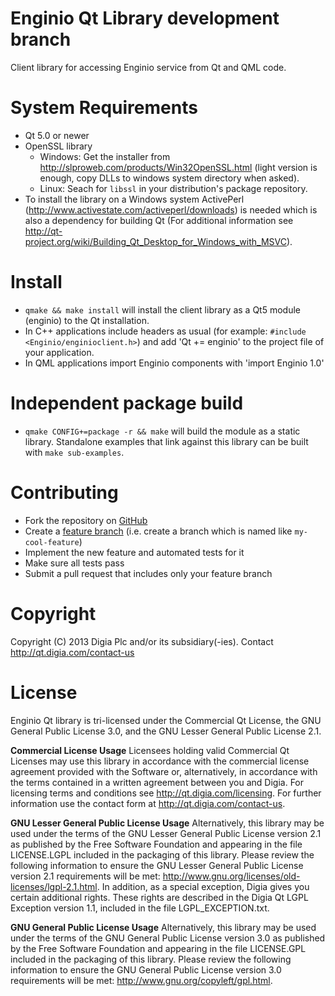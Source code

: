 # Enginio Qt Library development branch
Client library for accessing Enginio service from Qt and QML code. 

# System Requirements
* Qt 5.0 or newer
* OpenSSL library 
  * Windows: Get the installer from http://slproweb.com/products/Win32OpenSSL.html (light version is enough, copy DLLs to windows system directory when asked).
  * Linux: Seach for `libssl` in your distribution's package repository.
* To install the library on a Windows system ActivePerl (http://www.activestate.com/activeperl/downloads) is needed which is also a dependency for building Qt
  (For additional information see http://qt-project.org/wiki/Building_Qt_Desktop_for_Windows_with_MSVC).

# Install
* `qmake && make install` will install the client library as a Qt5 module (enginio) to the Qt installation.
* In C++ applications include headers as usual (for example: `#include <Enginio/enginioclient.h>`) and add 'Qt += enginio' to the project file of your application.
* In QML applications import Enginio components with 'import Enginio 1.0'

# Independent package build
* `qmake CONFIG+=package -r && make` will build the module as a static library. Standalone examples that link against this library can be built with `make sub-examples`.

# Contributing
* Fork the repository on [GitHub](https://github.com/enginio/enginio-qt)
* Create a [feature branch](http://nvie.com/posts/a-successful-git-branching-model/) (i.e. create a branch which is named like `my-cool-feature`)
* Implement the new feature and automated tests for it
* Make sure all tests pass
* Submit a pull request that includes only your feature branch


# Copyright
Copyright (C) 2013 Digia Plc and/or its subsidiary(-ies).
Contact http://qt.digia.com/contact-us 


# License
Enginio Qt library is tri-licensed under the Commercial Qt License, the GNU General Public License 3.0, and the GNU Lesser General Public License 2.1.

**Commercial License Usage**
Licensees holding valid Commercial Qt Licenses may use this library in accordance with the commercial license agreement provided with the Software or, alternatively, in accordance with the terms contained in a written agreement between you and Digia. For licensing terms and conditions see http://qt.digia.com/licensing. For further information use the contact form at http://qt.digia.com/contact-us.

**GNU Lesser General Public License Usage**
Alternatively, this library may be used under the terms of the GNU Lesser General Public License version 2.1 as published by the Free Software Foundation and appearing in the file LICENSE.LGPL included in the packaging of this library. Please review the following information to ensure the GNU Lesser General Public License version 2.1 requirements will be met: http://www.gnu.org/licenses/old-licenses/lgpl-2.1.html. In addition, as a special exception, Digia gives you certain additional rights. These rights are described in the Digia Qt LGPL Exception version 1.1, included in the file LGPL_EXCEPTION.txt.

**GNU General Public License Usage**
Alternatively, this library may be used under the terms of the GNU General Public License version 3.0 as published by the Free Software Foundation and appearing in the file LICENSE.GPL included in the packaging of this library. Please review the following information to ensure the GNU General Public License version 3.0 requirements will be met: http://www.gnu.org/copyleft/gpl.html.
